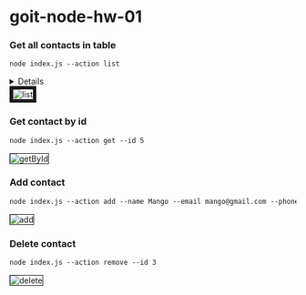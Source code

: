 # goit-node-hw-01

### Get all contacts in table

```diff
node index.js --action list
```

<details>
 
[![Get all contacts in table][1]][1]
 
[1]: https://i.ibb.co/7twVPbs/get-all-contacts.jpg
 
</details>

<img src="https://i.ibb.co/7twVPbs/get-all-contacts.jpg" alt="list" border="6" />

### Get contact by id

```diff
node index.js --action get --id 5
```

<img src="https://i.ibb.co/9W1VmfB/get-contact-by-id.jpg" alt="getById" border="1" />

### Add contact

```diff
node index.js --action add --name Mango --email mango@gmail.com --phone 322-22-22
```

<img src="https://i.ibb.co/5Rnk0p5/add-contact.jpg" alt="add" border="1" />

### Delete contact

```diff
node index.js --action remove --id 3
```

<img src="https://i.ibb.co/kBGp6S2/delete-contact.jpg" alt="delete" border="1" />
